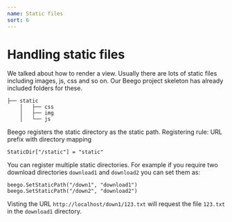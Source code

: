 ```yaml
---
name: Static files
sort: 6
---
```


# Handling static files

We talked about how to render a view. Usually there are lots of static files including images, js, css and so on. Our Beego project skeleton has already included folders for these.

```
├── static
	│   ├── css
	│   ├── img
	│   └── js
```

Beego registers the static directory as the static path. Registering rule: URL prefix with directory mapping

	StaticDir["/static"] = "static"
	
You can register multiple static directories. For example if you require two download directories `download1` and `download2` you can set them as:

	beego.SetStaticPath("/down1", "download1")	
	beego.SetStaticPath("/down2", "download2")	
	
Visting the URL `http://localhost/down1/123.txt` will request the file `123.txt` in the `download1` directory.
